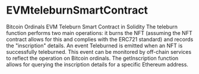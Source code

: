 # EVMteleburnSmartContract
Bitcoin Ordinals EVM Teleburn Smart Contract in Solidity 
The teleburn function performs two main operations: it burns the NFT (assuming the NFT contract allows for this and complies with the ERC721 standard) and records the "inscription" details.
An event Teleburned is emitted when an NFT is successfully teleburned. This event can be monitored by off-chain services to reflect the operation on Bitcoin ordinals.
The getInscription function allows for querying the inscription details for a specific Ethereum address.
